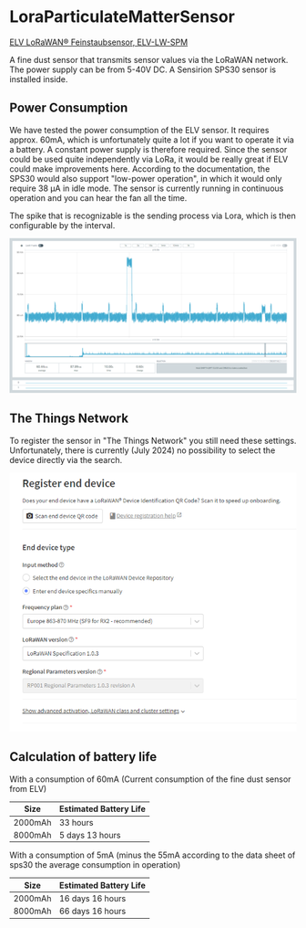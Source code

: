 # LoraParticulateMatterSensor
[ELV LoRaWAN® Feinstaubsensor, ELV-LW-SPM](https://de.elv.com/p/elv-lorawan-feinstaubsensor-elv-lw-spm-P160408)

A fine dust sensor that transmits sensor values via the LoRaWAN network. The power supply can be from 5-40V DC. A Sensirion SPS30 sensor is installed inside.

## Power Consumption
We have tested the power consumption of the ELV sensor. It requires approx. 60mA, which is unfortunately quite a lot if you want to operate it via a battery. A constant power supply is therefore required. Since the sensor could be used quite independently via LoRa, it would be really great if ELV could make improvements here. According to the documentation, the SPS30 would also support "low-power operation", in which it would only require 38 μA in idle mode. The sensor is currently running in continuous operation and you can hear the fan all the time.

The spike that is recognizable is the sending process via Lora, which is then configurable by the interval.

![powersconsumption](docs/powerconsumption.png)

## The Things Network

To register the sensor in "The Things Network" you still need these settings. Unfortunately, there is currently (July 2024) no possibility to select the device directly via the search.

![thethingsnetwork](docs/thethingsnetwork.png)

## Calculation of battery life

With a consumption of 60mA (Current consumption of the fine dust sensor from ELV)

| Size    | Estimated Battery Life  |
|---------|-------------------------|
| 2000mAh | 33 hours                |
| 8000mAh | 5 days 13 hours         |

With a consumption of 5mA (minus the 55mA according to the data sheet of sps30 the average consumption in operation)

| Size    | Estimated Battery Life  |
|---------|-------------------------|
| 2000mAh | 16 days 16 hours        |
| 8000mAh | 66 days 16 hours        |
